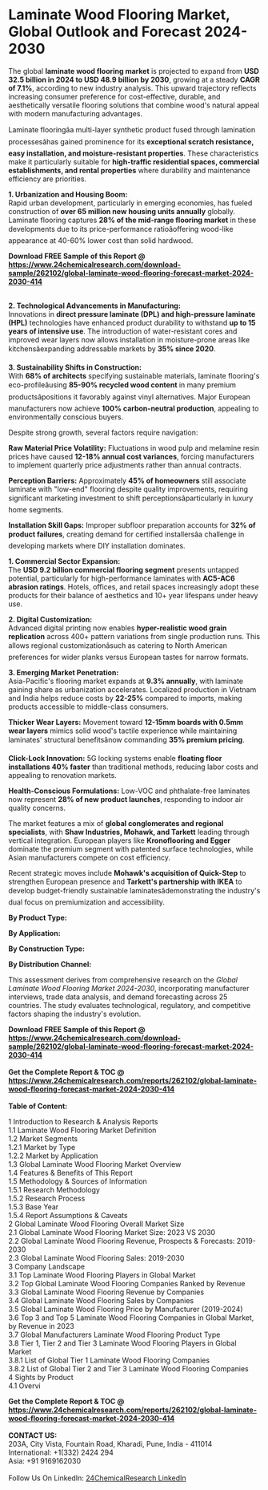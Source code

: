 <h1>Laminate Wood Flooring Market, Global Outlook and Forecast 2024-2030</h1><p>The global <strong>laminate wood flooring market</strong> is projected to expand from <strong>USD 32.5 billion in 2024 to USD 48.9 billion by 2030</strong>, growing at a steady <strong>CAGR of 7.1%</strong>, according to new industry analysis. This upward trajectory reflects increasing consumer preference for cost-effective, durable, and aesthetically versatile flooring solutions that combine wood's natural appeal with modern manufacturing advantages. </p><p>Laminate flooringâa multi-layer synthetic product fused through lamination processesâhas gained prominence for its <strong>exceptional scratch resistance, easy installation, and moisture-resistant properties</strong>. These characteristics make it particularly suitable for <strong>high-traffic residential spaces, commercial establishments, and rental properties</strong> where durability and maintenance efficiency are priorities.</p><p><strong>1. Urbanization and Housing Boom:</strong><br>
Rapid urban development, particularly in emerging economies, has fueled construction of <strong>over 65 million new housing units annually</strong> globally. Laminate flooring captures <strong>28% of the mid-range flooring market</strong> in these developments due to its price-performance ratioâoffering wood-like appearance at 40-60% lower cost than solid hardwood.</p><div><b>Download FREE Sample of this Report @ 
            <a href="https://www.24chemicalresearch.com/download-sample/262102/global-laminate-wood-flooring-forecast-market-2024-2030-414">
            https://www.24chemicalresearch.com/download-sample/262102/global-laminate-wood-flooring-forecast-market-2024-2030-414</a></b></div><br><p><strong>2. Technological Advancements in Manufacturing:</strong><br>
Innovations in <strong>direct pressure laminate (DPL) and high-pressure laminate (HPL)</strong> technologies have enhanced product durability to withstand <strong>up to 15 years of intensive use</strong>. The introduction of water-resistant cores and improved wear layers now allows installation in moisture-prone areas like kitchensâexpanding addressable markets by <strong>35% since 2020</strong>.</p><p><strong>3. Sustainability Shifts in Construction:</strong><br>
With <strong>68% of architects</strong> specifying sustainable materials, laminate flooring's eco-profileâusing <strong>85-90% recycled wood content</strong> in many premium productsâpositions it favorably against vinyl alternatives. Major European manufacturers now achieve <strong>100% carbon-neutral production</strong>, appealing to environmentally conscious buyers.</p><p>Despite strong growth, several factors require navigation:</p><p><strong>Raw Material Price Volatility:</strong> Fluctuations in wood pulp and melamine resin prices have caused <strong>12-18% annual cost variances</strong>, forcing manufacturers to implement quarterly price adjustments rather than annual contracts.</p><p><strong>Perception Barriers:</strong> Approximately <strong>45% of homeowners</strong> still associate laminate with "low-end" flooring despite quality improvements, requiring significant marketing investment to shift perceptionsâparticularly in luxury home segments.</p><p><strong>Installation Skill Gaps:</strong> Improper subfloor preparation accounts for <strong>32% of product failures</strong>, creating demand for certified installersâa challenge in developing markets where DIY installation dominates.</p><p><strong>1. Commercial Sector Expansion:</strong><br>
The <strong>USD 9.2 billion commercial flooring segment</strong> presents untapped potential, particularly for high-performance laminates with <strong>AC5-AC6 abrasion ratings</strong>. Hotels, offices, and retail spaces increasingly adopt these products for their balance of aesthetics and 10+ year lifespans under heavy use.</p><p><strong>2. Digital Customization:</strong><br>
Advanced digital printing now enables <strong>hyper-realistic wood grain replication</strong> across 400+ pattern variations from single production runs. This allows regional customizationâsuch as catering to North American preferences for wider planks versus European tastes for narrow formats.</p><p><strong>3. Emerging Market Penetration:</strong><br>
Asia-Pacific's flooring market expands at <strong>9.3% annually</strong>, with laminate gaining share as urbanization accelerates. Localized production in Vietnam and India helps reduce costs by <strong>22-25%</strong> compared to imports, making products accessible to middle-class consumers.</p><p><strong>Thicker Wear Layers:</strong> Movement toward <strong>12-15mm boards with 0.5mm wear layers</strong> mimics solid wood's tactile experience while maintaining laminates' structural benefitsânow commanding <strong>35% premium pricing</strong>.</p><p><strong>Click-Lock Innovation:</strong> 5G locking systems enable <strong>floating floor installations 40% faster</strong> than traditional methods, reducing labor costs and appealing to renovation markets.</p><p><strong>Health-Conscious Formulations:</strong> Low-VOC and phthalate-free laminates now represent <strong>28% of new product launches</strong>, responding to indoor air quality concerns.</p><p>The market features a mix of <strong>global conglomerates and regional specialists</strong>, with <strong>Shaw Industries, Mohawk, and Tarkett</strong> leading through vertical integration. European players like <strong>Kronoflooring and Egger</strong> dominate the premium segment with patented surface technologies, while Asian manufacturers compete on cost efficiency.</p><p>Recent strategic moves include <strong>Mohawk's acquisition of Quick-Step</strong> to strengthen European presence and <strong>Tarkett's partnership with IKEA</strong> to develop budget-friendly sustainable laminatesâdemonstrating the industry's dual focus on premiumization and accessibility.</p><p><strong>By Product Type:</strong></p><p><strong>By Application:</strong></p><p><strong>By Construction Type:</strong></p><p><strong>By Distribution Channel:</strong></p><p>This assessment derives from comprehensive research on the <em>Global Laminate Wood Flooring Market 2024-2030</em>, incorporating manufacturer interviews, trade data analysis, and demand forecasting across 25 countries. The study evaluates technological, regulatory, and competitive factors shaping the industry's evolution.</p><div><b>Download FREE Sample of this Report @ 
            <a href="https://www.24chemicalresearch.com/download-sample/262102/global-laminate-wood-flooring-forecast-market-2024-2030-414">
            https://www.24chemicalresearch.com/download-sample/262102/global-laminate-wood-flooring-forecast-market-2024-2030-414</a></b></div><br><div><b>Get the Complete Report & TOC @ 
            <a href="https://www.24chemicalresearch.com/reports/262102/global-laminate-wood-flooring-forecast-market-2024-2030-414">
            https://www.24chemicalresearch.com/reports/262102/global-laminate-wood-flooring-forecast-market-2024-2030-414</a></b></div><br>
            <b>Table of Content:</b><p>1 Introduction to Research & Analysis Reports<br />
    1.1 Laminate Wood Flooring Market Definition<br />
    1.2 Market Segments<br />
        1.2.1 Market by Type<br />
        1.2.2 Market by Application<br />
    1.3 Global Laminate Wood Flooring Market Overview<br />
    1.4 Features & Benefits of This Report<br />
    1.5 Methodology & Sources of Information<br />
        1.5.1 Research Methodology<br />
        1.5.2 Research Process<br />
        1.5.3 Base Year<br />
        1.5.4 Report Assumptions & Caveats<br />
2 Global Laminate Wood Flooring Overall Market Size<br />
    2.1 Global Laminate Wood Flooring Market Size: 2023 VS 2030<br />
    2.2 Global Laminate Wood Flooring Revenue, Prospects & Forecasts: 2019-2030<br />
    2.3 Global Laminate Wood Flooring Sales: 2019-2030<br />
3 Company Landscape<br />
    3.1 Top Laminate Wood Flooring Players in Global Market<br />
    3.2 Top Global Laminate Wood Flooring Companies Ranked by Revenue<br />
    3.3 Global Laminate Wood Flooring Revenue by Companies<br />
    3.4 Global Laminate Wood Flooring Sales by Companies<br />
    3.5 Global Laminate Wood Flooring Price by Manufacturer (2019-2024)<br />
    3.6 Top 3 and Top 5 Laminate Wood Flooring Companies in Global Market, by Revenue in 2023<br />
    3.7 Global Manufacturers Laminate Wood Flooring Product Type<br />
    3.8 Tier 1, Tier 2 and Tier 3 Laminate Wood Flooring Players in Global Market<br />
        3.8.1 List of Global Tier 1 Laminate Wood Flooring Companies<br />
        3.8.2 List of Global Tier 2 and Tier 3 Laminate Wood Flooring Companies<br />
4 Sights by Product<br />
    4.1 Overvi</p><div><b>Get the Complete Report & TOC @ 
            <a href="https://www.24chemicalresearch.com/reports/262102/global-laminate-wood-flooring-forecast-market-2024-2030-414">
            https://www.24chemicalresearch.com/reports/262102/global-laminate-wood-flooring-forecast-market-2024-2030-414</a></b></div><br><b>CONTACT US:</b><br>
            203A, City Vista, Fountain Road, Kharadi, Pune, India - 411014<br>
            International: +1(332) 2424 294<br>
            Asia: +91 9169162030 <br><br>
            Follow Us On LinkedIn: <a href="https://www.linkedin.com/company/24chemicalresearch/">24ChemicalResearch LinkedIn</a>